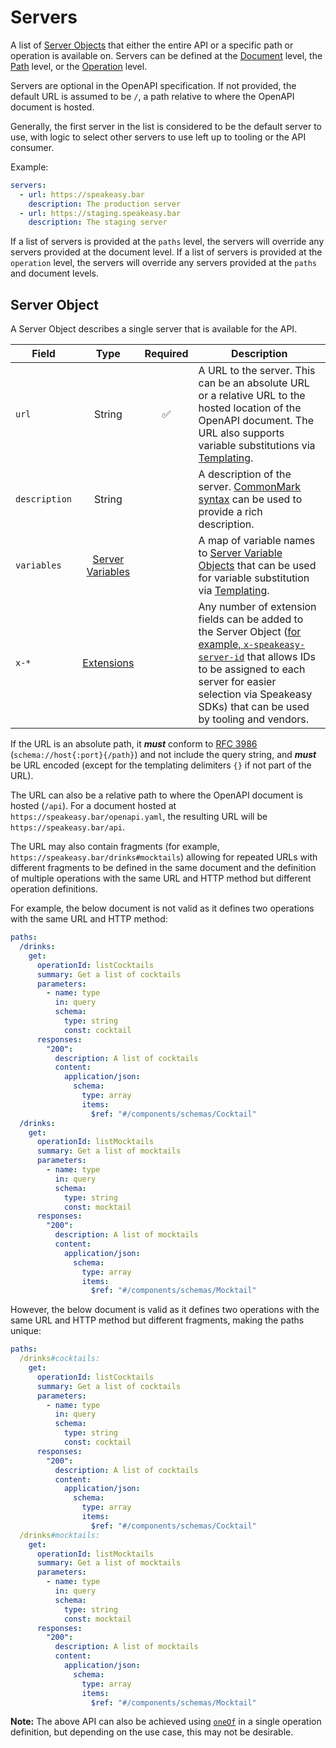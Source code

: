 # Servers

A list of [Server Objects](/openapi/servers) that either the entire API or a specific path or operation is available on. Servers can be defined at the [Document](/openapi#openapi-document-structure) level, the [Path](/openapi/paths) level, or the [Operation](/openapi/paths/operations) level.

Servers are optional in the OpenAPI specification. If not provided, the default URL is assumed to be `/`, a path relative to where the OpenAPI document is hosted.

Generally, the first server in the list is considered to be the default server to use, with logic to select other servers to use left up to tooling or the API consumer.

Example:

```yaml
servers:
  - url: https://speakeasy.bar
    description: The production server
  - url: https://staging.speakeasy.bar
    description: The staging server
```

If a list of servers is provided at the `paths` level, the servers will override any servers provided at the document level. If a list of servers is provided at the `operation` level, the servers will override any servers provided at the `paths` and document levels.

## Server Object

A Server Object describes a single server that is available for the API.

| Field         |                         Type                          | Required | Description                                                                                                                                                                                                                                                                                               |
| ------------- | :---------------------------------------------------: | :------: | --------------------------------------------------------------------------------------------------------------------------------------------------------------------------------------------------------------------------------------------------------------------------------------------------------- |
| `url`         |                        String                         |    ✅    | A URL to the server. This can be an absolute URL or a relative URL to the hosted location of the OpenAPI document. The URL also supports variable substitutions via [Templating](/openapi/servers/server-variables).                                                                                      |
| `description` |                        String                         |          | A description of the server. [CommonMark syntax](https://spec.commonmark.org/) can be used to provide a rich description.                                                                                                                                                                                 |
| `variables`   | [Server Variables](/openapi/servers/server-variables) |          | A map of variable names to [Server Variable Objects](/openapi/servers/server-variables#server-variable-object) that can be used for variable substitution via [Templating](/openapi/servers/server-variables).                                                                                            |
| `x-*`         |           [Extensions](/openapi/extensions)           |          | Any number of extension fields can be added to the Server Object ([for example, `x-speakeasy-server-id`](/docs/customize-sdks/servers#managing-multiple-servers-with-ids) that allows IDs to be assigned to each server for easier selection via Speakeasy SDKs) that can be used by tooling and vendors. |

If the URL is an absolute path, it **_must_** conform to [RFC 3986](https://datatracker.ietf.org/doc/html/rfc3986) (`schema://host{:port}{/path}`) and not include the query string, and **_must_** be URL encoded (except for the templating delimiters `{}` if not part of the URL).

The URL can also be a relative path to where the OpenAPI document is hosted (`/api`). For a document hosted at `https://speakeasy.bar/openapi.yaml`, the resulting URL will be `https://speakeasy.bar/api`.

The URL may also contain fragments (for example, `https://speakeasy.bar/drinks#mocktails`) allowing for repeated URLs with different fragments to be defined in the same document and the definition of multiple operations with the same URL and HTTP method but different operation definitions.

For example, the below document is not valid as it defines two operations with the same URL and HTTP method:

```yaml
paths:
  /drinks:
    get:
      operationId: listCocktails
      summary: Get a list of cocktails
      parameters:
        - name: type
          in: query
          schema:
            type: string
            const: cocktail
      responses:
        "200":
          description: A list of cocktails
          content:
            application/json:
              schema:
                type: array
                items:
                  $ref: "#/components/schemas/Cocktail"
  /drinks:
    get:
      operationId: listMocktails
      summary: Get a list of mocktails
      parameters:
        - name: type
          in: query
          schema:
            type: string
            const: mocktail
      responses:
        "200":
          description: A list of mocktails
          content:
            application/json:
              schema:
                type: array
                items:
                  $ref: "#/components/schemas/Mocktail"
```

However, the below document is valid as it defines two operations with the same URL and HTTP method but different fragments, making the paths unique:

```yaml
paths:
  /drinks#cocktails:
    get:
      operationId: listCocktails
      summary: Get a list of cocktails
      parameters:
        - name: type
          in: query
          schema:
            type: string
            const: cocktail
      responses:
        "200":
          description: A list of cocktails
          content:
            application/json:
              schema:
                type: array
                items:
                  $ref: "#/components/schemas/Cocktail"
  /drinks#mocktails:
    get:
      operationId: listMocktails
      summary: Get a list of mocktails
      parameters:
        - name: type
          in: query
          schema:
            type: string
            const: mocktail
      responses:
        "200":
          description: A list of mocktails
          content:
            application/json:
              schema:
                type: array
                items:
                  $ref: "#/components/schemas/Mocktail"
```

**Note:** The above API can also be achieved using [`oneOf`](/openapi/schemas/objects/polymorphism) in a single operation definition, but depending on the use case, this may not be desirable.

